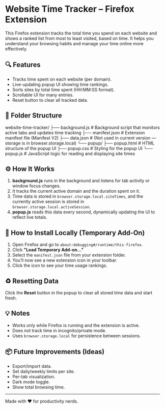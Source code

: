 # Website Time Tracker – Firefox Extension

This Firefox extension tracks the total time you spend on each website and shows a ranked list from most to least visited, based on time. It helps you understand your browsing habits and manage your time online more effectively.

## 🔍 Features

- Tracks time spent on each website (per domain).
- Live-updating popup UI showing time rankings.
- Sorts sites by total time spent (HH:MM:SS format).
- Scrollable UI for many entries.
- Reset button to clear all tracked data.

## 🧱 Folder Structure

website-time-tracker/
├── background.js # Background script that monitors active tabs and updates time tracking
├── manifest.json # Extension manifest file (Manifest V2)
├── data.json # (Not used in current version — storage is in browser.storage.local)
└── popup/
├── popup.html # HTML structure of the popup UI
├── popup.css # Styling for the popup UI
└── popup.js # JavaScript logic for reading and displaying site times

## ⚙️ How It Works

1. **background.js** runs in the background and listens for tab activity or window focus changes.
2. It tracks the current active domain and the duration spent on it.
3. Time data is stored in `browser.storage.local.siteTimes`, and the currently active session is stored in `browser.storage.local.activeSession`.
4. **popup.js** reads this data every second, dynamically updating the UI to reflect live totals.

## 🧪 How to Install Locally (Temporary Add-On)

1. Open Firefox and go to `about:debugging#/runtime/this-firefox`.
2. Click **"Load Temporary Add-on…"**
3. Select the `manifest.json` file from your extension folder.
4. You’ll now see a new extension icon in your toolbar.
5. Click the icon to see your time usage rankings.

## ♻️ Resetting Data

Click the **Reset** button in the popup to clear all stored time data and start fresh.

## 💡 Notes

- Works only while Firefox is running and the extension is active.
- Does not track time in incognito/private mode.
- Uses `browser.storage.local` for persistence between sessions.

## 📦 Future Improvements (Ideas)

- Export/import data.
- Set daily/weekly limits per site.
- Per-tab visualization.
- Dark mode toggle.
- Show total browsing time.

---

Made with ❤️ for productivity nerds.
